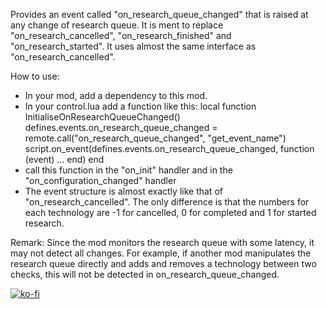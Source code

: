 Provides an event called "on_research_queue_changed" that is raised at any change of research queue.
It is ment to replace "on_research_cancelled", "on_research_finished" and "on_research_started".
It uses almost the same interface as "on_research_cancelled".

How to use: 
- In your mod, add a dependency to this mod.
- In your control.lua add a function like this:
local function InitialiseOnResearchQueueChanged() 
    defines.events.on_research_queue_changed = remote.call("on_research_queue_changed", "get_event_name")
    script.on_event(defines.events.on_research_queue_changed, function (event) ... end)
end
- call this function in the "on_init" handler and in the "on_configuration_changed" handler
- The event structure is almost exactly like that of "on_research_cancelled". The only difference is that the numbers for each technology are -1 for cancelled, 0 for completed and 1 for started research.

Remark: 
Since the mod monitors the research queue with some latency, it may not detect all changes. For example, if another mod manipulates the research queue directly and adds and removes a technology between two checks, this will not be detected in on_research_queue_changed.

[![ko-fi](https://ko-fi.com/img/githubbutton_sm.svg)](https://ko-fi.com/G2G4BH6WX)
